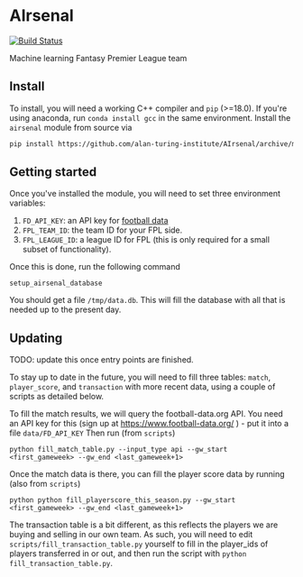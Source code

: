 # AIrsenal
[![Build Status](https://travis-ci.org/alan-turing-institute/AIrsenal.svg?branch=master)](https://travis-ci.org/alan-turing-institute/AIrsenal)

Machine learning Fantasy Premier League team

## Install

To install, you will need a working C++ compiler and `pip` (>=18.0).
If you're using anaconda, run `conda install gcc` in the same environment.
Install the `airsenal` module from source via

```bash
pip install https://github.com/alan-turing-institute/AIrsenal/archive/master.zip --process-dependency-links
```

## Getting started

Once you've installed the module, you will need to set three environment variables:

1. `FD_API_KEY`: an API key for [football data](https://www.football-data.org/)
2. `FPL_TEAM_ID`: the team ID for your FPL side.
3. `FPL_LEAGUE_ID`: a league ID for FPL (this is only required for a small subset of functionality).

Once this is done, run the following command

```shell
setup_airsenal_database
```

You should get a file ```/tmp/data.db```.  This will fill the database with all that is needed up to the present day.

## Updating

TODO: update this once entry points are finished.

To stay up to date in the future, you will need to fill three tables: ```match```, ```player_score```, and ```transaction```
with more recent data, using a couple of scripts as detailed below.

To fill the match results, we will query the football-data.org API.  You need an API key for this (sign up at https://www.football-data.org/ ) - put it into a file ```data/FD_API_KEY```
Then run (from ```scripts```)
```
python fill_match_table.py --input_type api --gw_start <first_gameweek> --gw_end <last_gameweek+1>
```


Once the match data is there, you can fill the player score data by running (also from ```scripts```)
```
python python fill_playerscore_this_season.py --gw_start <first_gameweek> --gw_end <last_gameweek+1>
```

The transaction table is a bit different, as this reflects the players we are buying and selling in our own team.
As such, you will need to edit ```scripts/fill_transaction_table.py``` yourself to fill in the player_ids of players
transferred in or out, and then run the script with ```python fill_transaction_table.py```.
